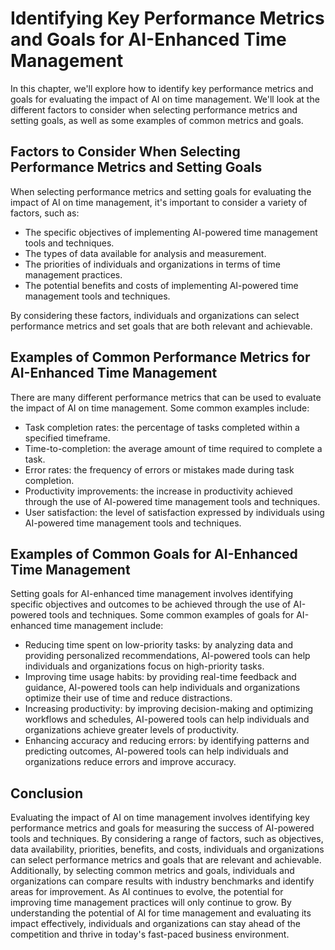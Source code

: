 Identifying Key Performance Metrics and Goals for AI-Enhanced Time Management
========================================================================================================================================

In this chapter, we'll explore how to identify key performance metrics and goals for evaluating the impact of AI on time management. We'll look at the different factors to consider when selecting performance metrics and setting goals, as well as some examples of common metrics and goals.

Factors to Consider When Selecting Performance Metrics and Setting Goals
------------------------------------------------------------------------

When selecting performance metrics and setting goals for evaluating the impact of AI on time management, it's important to consider a variety of factors, such as:

* The specific objectives of implementing AI-powered time management tools and techniques.
* The types of data available for analysis and measurement.
* The priorities of individuals and organizations in terms of time management practices.
* The potential benefits and costs of implementing AI-powered time management tools and techniques.

By considering these factors, individuals and organizations can select performance metrics and set goals that are both relevant and achievable.

Examples of Common Performance Metrics for AI-Enhanced Time Management
----------------------------------------------------------------------

There are many different performance metrics that can be used to evaluate the impact of AI on time management. Some common examples include:

* Task completion rates: the percentage of tasks completed within a specified timeframe.
* Time-to-completion: the average amount of time required to complete a task.
* Error rates: the frequency of errors or mistakes made during task completion.
* Productivity improvements: the increase in productivity achieved through the use of AI-powered time management tools and techniques.
* User satisfaction: the level of satisfaction expressed by individuals using AI-powered time management tools and techniques.

Examples of Common Goals for AI-Enhanced Time Management
--------------------------------------------------------

Setting goals for AI-enhanced time management involves identifying specific objectives and outcomes to be achieved through the use of AI-powered tools and techniques. Some common examples of goals for AI-enhanced time management include:

* Reducing time spent on low-priority tasks: by analyzing data and providing personalized recommendations, AI-powered tools can help individuals and organizations focus on high-priority tasks.
* Improving time usage habits: by providing real-time feedback and guidance, AI-powered tools can help individuals and organizations optimize their use of time and reduce distractions.
* Increasing productivity: by improving decision-making and optimizing workflows and schedules, AI-powered tools can help individuals and organizations achieve greater levels of productivity.
* Enhancing accuracy and reducing errors: by identifying patterns and predicting outcomes, AI-powered tools can help individuals and organizations reduce errors and improve accuracy.

Conclusion
----------

Evaluating the impact of AI on time management involves identifying key performance metrics and goals for measuring the success of AI-powered tools and techniques. By considering a range of factors, such as objectives, data availability, priorities, benefits, and costs, individuals and organizations can select performance metrics and goals that are relevant and achievable. Additionally, by selecting common metrics and goals, individuals and organizations can compare results with industry benchmarks and identify areas for improvement. As AI continues to evolve, the potential for improving time management practices will only continue to grow. By understanding the potential of AI for time management and evaluating its impact effectively, individuals and organizations can stay ahead of the competition and thrive in today's fast-paced business environment.
